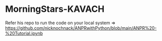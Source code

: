 # MorningStars-KAVACH
Refer his repo to run the code on your local system => https://github.com/nicknochnack/ANPRwithPython/blob/main/ANPR%20-%20Tutorial.ipynb

